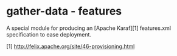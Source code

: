 gather-data - features
==========================
A special module for producing an [Apache Karaf][1] features.xml specification
to ease deployment.

[1] http://felix.apache.org/site/46-provisioning.html
